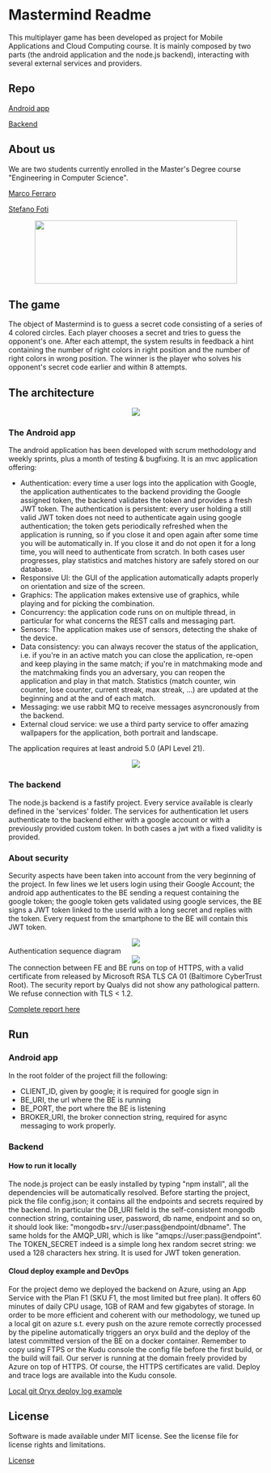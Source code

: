 # Mastermind Readme
This multiplayer game has been developed as project for Mobile Applications and Cloud Computing course. It is mainly composed by two parts (the android application and the node.js backend), interacting with several external services and providers.

## Repo

[Android app](https://github.com/MarcoFerraro94/MasterMind)

[Backend](https://github.com/stefanofoti/MasterMind-be)

## About us
We are two students currently enrolled in the Master's Degree course "Engineering in Computer Science".    

[Marco Ferraro](https://www.linkedin.com/in/?)

[Stefano Foti](https://www.linkedin.com/in/stefano-foti/)

<div align="center"><img src="docs/logo-sapienza.gif" width="400" height="125"/></div>


## The game
The object of Mastermind is to guess a secret code consisting of a series of 4 colored circles. Each player chooses a secret and tries to guess the opponent's one. After each attempt, the system results in feedback a hint containing the number of right colors in right position and the number of right colors in wrong position. The winner is the player who solves his opponent's secret code earlier and within 8 attempts.

## The architecture
<div align="center"><img src="docs/arch.png"/></div>

### The Android app
The android application has been developed with scrum methodology and weekly sprints, plus a month of testing & bugfixing. It is an mvc application offering:
- Authentication: every time a user logs into the application with Google, the application authenticates to the backend providing the Google assigned token, the backend validates the token and provides a fresh JWT token. The authentication is persistent: every user holding a still valid JWT token does not need to authenticate again using google authentication; the token gets periodically refreshed when the application is running, so if you close it and open again after some time you will be automatically in. If you close it and do not open it for a long time, you will need to authenticate from scratch. In both cases user progresses, play statistics and matches history are safely stored on our database.
- Responsive UI: the GUI of the application automatically adapts properly on orientation and size of the screen. 
- Graphics: The application makes extensive use of graphics, while playing and for picking the combination. 
- Concurrency: the application code runs on on multiple thread, in particular for what concerns the REST calls and messaging part.
- Sensors: The application makes use of sensors, detecting the shake of the device. 
- Data consistency: you can always recover the status of the application, i.e. if you're in an active match you can close the application, re-open and keep playing in the same match; if you're in matchmaking mode and the matchmaking finds you an adversary, you can reopen the application and play in that match. Statistics (match counter, win counter, lose counter, current streak, max streak, ...) are updated at the beginning and at the and of each match.
- Messaging: we use rabbit MQ to receive messages asyncronously from the backend.  
- External cloud service: we use a third party service to offer  amazing wallpapers for the application, both portrait and landscape.

The application requires at least android 5.0 (API Level 21).

<div align="center"><img src="docs/mastermind.png" /></div>


### The backend
The node.js backend is a fastify project. Every service available is clearly defined in the 'services' folder. The services for authentication let users authenticate to the backend either with a google account or with a previously provided custom token. In both cases a jwt with a fixed validity is provided. 

### About security
Security aspects have been taken into account from the very beginning of the project. In few lines we let users login using their Google Account; the android app authenticates to the BE sending a request containing the google token; the google token gets validated using google services, the BE signs a JWT token linked to the userId with a long secret and replies with the token. Every request from the smartphone to the BE will contain this JWT token.

<div align="center"><img src="docs/auth.png"/></div>
Authentication sequence diagram

<div align="center"><img src="docs/report-summary.png"/></div>
The connection between FE and BE runs on top of HTTPS, with a valid certificate from released by Microsoft RSA TLS CA 01 (Baltimore CyberTrust Root). The security report by Qualys did not show any pathological pattern. We refuse connection with TLS < 1.2. 

[Complete report here](https://github.com/MarcoFerraro94/MasterMind/blob/main/docs/report.pdf)


## Run

### Android app
In the root folder of the project fill the following:
- CLIENT_ID, given by google; it is required for google sign in
- BE_URI, the url where the BE is running 
- BE_PORT, the port where the BE is listening
- BROKER_URI, the broker connection string, required for async messaging to work properly.

### Backend
#### How to run it locally
The node.js project can be easly installed by typing "npm install", all the dependencies will be automatically resolved. Before starting the project, pick the file config.json; it contains all the endpoints and secrets required by the backend. In particular the DB_URI field is the self-consistent mongodb connection string, containing user, password, db name, endpoint and so on, it should look like: "mongodb+srv://user:pass@endpoint/dbname". The same holds for the AMQP_URI, which is like "amqps://user:pass@endpoint". The TOKEN_SECRET indeed is a simple long hex random secret string: we used a 128 characters hex string. It is used for JWT token generation.

#### Cloud deploy example and DevOps
For the project demo we deployed the backend on Azure, using an App Service with the Plan F1 (SKU F1, the most limited but free plan). It offers 60 minutes of daily CPU usage, 1GB of RAM and few gigabytes of storage. In order to be more efficient and coherent with our methodology, we tuned up a local git on azure s.t. every push on the azure remote correctly processed by the pipeline automatically triggers an oryx build and the deploy of the latest committed version of the BE on a docker container. Remember to copy using FTPS or the Kudu console the config file before the first build, or the build will fail. Our server is running at the domain freely provided by Azure on top of HTTPS. Of course, the HTTPS certificates are valid. Deploy and trace logs are available into the Kudu console.

[Local git Oryx deploy log example](https://github.com/MarcoFerraro94/MasterMind/blob/main/docs/azure_deploy_log_example.txt)


## License
Software is made available under MIT license. See the license file for license rights and limitations.

[License](https://github.com/MarcoFerraro94/MasterMind/blob/main/docs/license.md)
